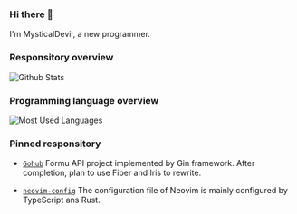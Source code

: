 ### Hi there 👋

I'm MysticalDevil, a new programmer.

### Responsitory overview

![Github Stats](https://github-readme-stats.vercel.app/api?username=MysticalDevil&show_icons=true&theme=dark&count_private=true)

### Programming language overview

![Most Used Languages](https://github-readme-stats.vercel.app/api/top-langs/?username=MysticalDevil&theme=dark&layout=compact)

### Pinned responsitory

- [`Gohub`](https://github.com/MysticalDevil/Gohub) Formu API project implemented by Gin framework. After completion, plan to use Fiber and Iris to rewrite.

- [`neovim-config`](https://github.com/MysticalDevil/neovim-config) The configuration file of Neovim is mainly configured by TypeScript ans Rust.
